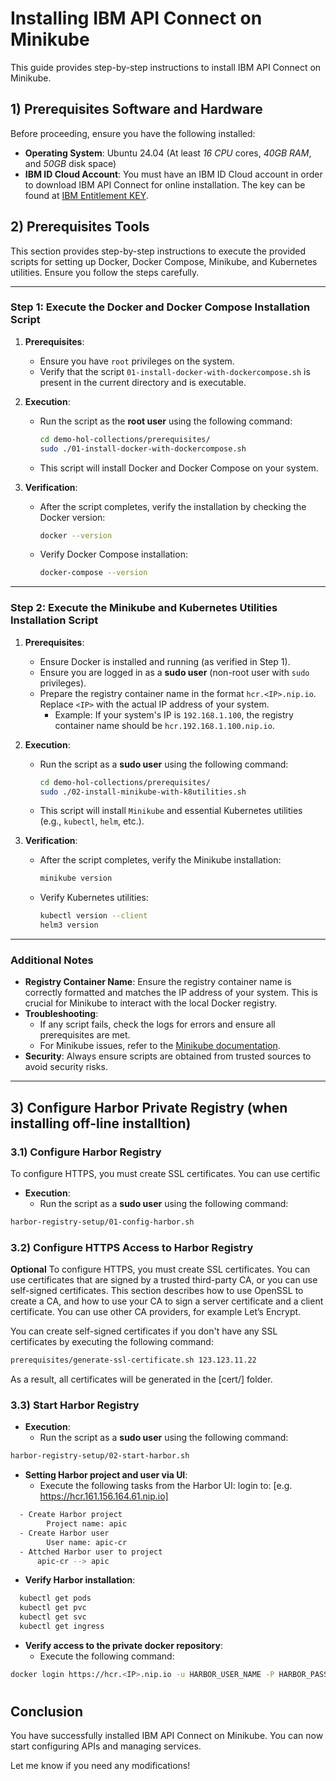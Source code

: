 # Installing IBM API Connect on Minikube

This guide provides step-by-step instructions to install IBM API Connect on Minikube.

## 1) Prerequisites Software and Hardware

Before proceeding, ensure you have the following installed:
- **Operating System**: Ubuntu 24.04 (At least *16 CPU* cores, *40GB RAM*, and *50GB* disk space)
- **IBM ID Cloud Account**: You must have an IBM ID Cloud account in order to download IBM API Connect for online installation. The key can be found at [IBM Entitlement KEY](https://myibm.ibm.com/products-services/containerlibrary).

## 2) Prerequisites Tools

This section provides step-by-step instructions to execute the provided scripts for setting up Docker, Docker Compose, Minikube, and Kubernetes utilities. Ensure you follow the steps carefully.

---

### Step 1: Execute the Docker and Docker Compose Installation Script

1. **Prerequisites**:
   - Ensure you have `root` privileges on the system.
   - Verify that the script `01-install-docker-with-dockercompose.sh` is present in the current directory and is executable.

2. **Execution**:
   - Run the script as the **root user** using the following command:
     ```bash
     cd demo-hol-collections/prerequisites/
     sudo ./01-install-docker-with-dockercompose.sh
     ```
   - This script will install Docker and Docker Compose on your system.

3. **Verification**:
   - After the script completes, verify the installation by checking the Docker version:
     ```bash
     docker --version
     ```
   - Verify Docker Compose installation:
     ```bash
     docker-compose --version
     ```

---

### Step 2: Execute the Minikube and Kubernetes Utilities Installation Script

1. **Prerequisites**:
   - Ensure Docker is installed and running (as verified in Step 1).
   - Ensure you are logged in as a **sudo user** (non-root user with `sudo` privileges).
   - Prepare the registry container name in the format `hcr.<IP>.nip.io`. Replace `<IP>` with the actual IP address of your system.
     - Example: If your system's IP is `192.168.1.100`, the registry container name should be `hcr.192.168.1.100.nip.io`.

2. **Execution**:
   - Run the script as a **sudo user** using the following command:
     ```bash
     cd demo-hol-collections/prerequisites/
     sudo ./02-install-minikube-with-k8utilities.sh
     ```
   - This script will install `Minikube` and essential Kubernetes utilities (e.g., `kubectl`, `helm`, etc.).

3. **Verification**:
   - After the script completes, verify the Minikube installation:
     ```bash
     minikube version
     ```
   - Verify Kubernetes utilities:
     ```bash
     kubectl version --client
     helm3 version
     ```

---

### Additional Notes

- **Registry Container Name**: Ensure the registry container name is correctly formatted and matches the IP address of your system. This is crucial for Minikube to interact with the local Docker registry.
- **Troubleshooting**:
  - If any script fails, check the logs for errors and ensure all prerequisites are met.
  - For Minikube issues, refer to the [Minikube documentation](https://minikube.sigs.k8s.io/docs/).
- **Security**: Always ensure scripts are obtained from trusted sources to avoid security risks.

---

## 3) Configure Harbor Private Registry (when installing off-line installtion)

### 3.1) Configure Harbor Registry
To configure HTTPS, you must create SSL certificates. You can use certific
- **Execution**:
   - Run the script as a **sudo user** using the following command:
```bash
harbor-registry-setup/01-config-harbor.sh
```

### 3.2) Configure HTTPS Access to Harbor Registry
**Optional**
To configure HTTPS, you must create SSL certificates. You can use certificates that are signed by a trusted third-party CA, or you can use self-signed certificates. This section describes how to use OpenSSL to create a CA, and how to use your CA to sign a server certificate and a client certificate. You can use other CA providers, for example Let’s Encrypt.

You can create self-signed certificates if you don't have any SSL certificates by executing the following command:
```bash
prerequisites/generate-ssl-certificate.sh 123.123.11.22
```
As a result, all certificates will be generated in the [cert/] folder.

### 3.3) Start Harbor Registry
- **Execution**:
   - Run the script as a **sudo user** using the following command:
```bash
harbor-registry-setup/02-start-harbor.sh
```
- **Setting Harbor project and user via UI**:
   - Execute the following tasks from the Harbor UI:
      login to: [e.g. https://hcr.161.156.164.61.nip.io]
```bash
  - Create Harbor project
        Project name: apic
  - Create Harbor user
        User name: apic-cr
  - Attched Harbor user to project
      apic-cr --> apic
```
- **Verify Harbor installation**:
```bash
  kubectl get pods
  kubectl get pvc
  kubectl get svc
  kubectl get ingress
```
- **Verify access to the private docker repository**:
   - Execute the following command:
```bash
docker login https://hcr.<IP>.nip.io -u HARBOR_USER_NAME -P HARBOR_PASSWORD
```

#
## Conclusion

You have successfully installed IBM API Connect on Minikube. You can now start configuring APIs and managing services.

Let me know if you need any modifications!